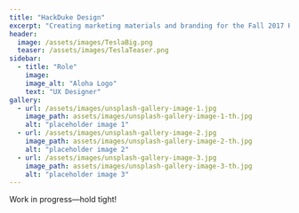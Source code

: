 ```yaml
---
title: "HackDuke Design"
excerpt: "Creating marketing materials and branding for the Fall 2017 Hackathon"
header:
  image: /assets/images/TeslaBig.png
  teaser: /assets/images/TeslaTeaser.png
sidebar:
  - title: "Role"
    image: 
    image_alt: "Aloha Logo"
    text: "UX Designer"
gallery:
  - url: /assets/images/unsplash-gallery-image-1.jpg
    image_path: assets/images/unsplash-gallery-image-1-th.jpg
    alt: "placeholder image 1"
  - url: /assets/images/unsplash-gallery-image-2.jpg
    image_path: assets/images/unsplash-gallery-image-2-th.jpg
    alt: "placeholder image 2"
  - url: /assets/images/unsplash-gallery-image-3.jpg
    image_path: assets/images/unsplash-gallery-image-3-th.jpg
    alt: "placeholder image 3"
---
```


Work in progress—hold tight!